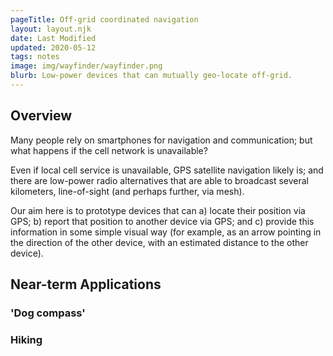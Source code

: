 ```yaml
---
pageTitle: Off-grid coordinated navigation
layout: layout.njk
date: Last Modified
updated: 2020-05-12
tags: notes
image: img/wayfinder/wayfinder.png
blurb: Low-power devices that can mutually geo-locate off-grid.
---
```


## Overview

Many people rely on smartphones for navigation and communication; but what happens if the cell network is unavailable?  

Even if local cell service is unavailable, GPS satellite navigation likely is; and there are low-power radio alternatives that are able to broadcast several kilometers, line-of-sight (and perhaps further, via mesh). 

Our aim here is to prototype devices that can a) locate their position via GPS; b) report that position to another device via GPS; and c) provide this information in some simple visual way (for example, as an arrow pointing in the direction of the other device, with an estimated distance to the other device).

## Near-term Applications

### 'Dog compass'

### Hiking

